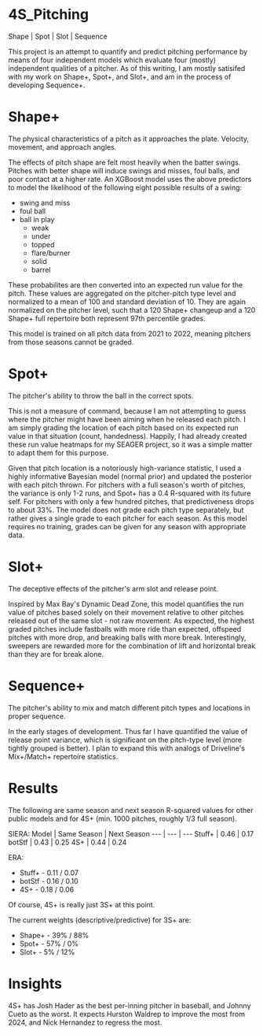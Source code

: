 # 4S_Pitching
Shape | Spot | Slot | Sequence

This project is an attempt to quantify and predict pitching performance by means of four independent models which evaluate four (mostly) independent qualities of a pitcher. As of this writing, I am mostly satisifed with my work on Shape+, Spot+, and Slot+, and am in the process of developing Sequence+.

# Shape+
The physical characteristics of a pitch as it approaches the plate. Velocity, movement, and approach angles. 

The effects of pitch shape are felt most heavily when the batter swings. Pitches with better shape will induce swings and misses, foul balls, and poor contact at a higher rate. An XGBoost model uses the above predictors to model the likelihood of the following eight possible results of a swing:
 - swing and miss
 - foul ball
 - ball in play
     - weak
     - under
     - topped
     - flare/burner
     - solid
     - barrel

These probabilites are then converted into an expected run value for the pitch. These values are aggregated on the pitcher-pitch type level and normalized to a mean of 100 and standard deviation of 10. They are again normalized on the pitcher level, such that a 120 Shape+ changeup and a 120 Shape+ full repertoire both represent 97th percentile grades.

This model is trained on all pitch data from 2021 to 2022, meaning pitchers from those seasons cannot be graded.

# Spot+
The pitcher's ability to throw the ball in the correct spots.

This is not a measure of command, because I am not attempting to guess where the pitcher might have been aiming when he released each pitch. I am simply grading the location of each pitch based on its expected run value in that situation (count, handedness). Happily, I had already created these run value heatmaps for my SEAGER project, so it was a simple matter to adapt them for this purpose. 

Given that pitch location is a notoriously high-variance statistic, I used a highly informative Bayesian model (normal prior) and updated the posterior with each pitch thrown. For pitchers with a full season's worth of pitches, the variance is only 1-2 runs, and Spot+ has a 0.4 R-squared with its future self. For pitchers with only a few hundred pitches, that predictiveness drops to about 33%. The model does not grade each pitch type separately, but rather gives a single grade to each pitcher for each season. As this model requires no training, grades can be given for any season with appropriate data.

# Slot+
The deceptive effects of the pitcher's arm slot and release point.

Inspired by Max Bay's Dynamic Dead Zone, this model quantifies the run value of pitches based solely on their movement relative to other pitches released out of the same slot - not raw movement. As expected, the highest graded pitches include fastballs with more ride than expected, offspeed pitches with more drop, and breaking balls with more break. Interestingly, sweepers are rewarded more for the combination of lift and horizontal break than they are for break alone.

# Sequence+
The pitcher's ability to mix and match different pitch types and locations in proper sequence.

In the early stages of development. Thus far I have quantified the value of release point variance, which is significant on the pitch-type level (more tightly grouped is better). I plan to expand this with analogs of Driveline's Mix+/Match+ repertoire statistics.

# Results
The following are same season and next season R-squared values for other public models and for 4S+ (min. 1000 pitches, roughly 1/3 full season).

SIERA:
Model | Same Season | Next Season
--- | --- | --- 
Stuff+ | 0.46 | 0.17
botStf | 0.43 | 0.25
4S+    | 0.44 | 0.24

ERA:
- Stuff+ - 0.11 / 0.07
- botStf - 0.16 / 0.10
- 4S+    - 0.18 / 0.06

Of course, 4S+ is really just 3S+ at this point.

The current weights (descriptive/predictive) for 3S+ are:
- Shape+ - 39% / 88% 
- Spot+  - 57% / 0%
- Slot+  -  5% / 12%

# Insights
4S+ has Josh Hader as the best per-inning pitcher in baseball, and Johnny Cueto as the worst. It expects Hurston Waldrep to improve the most from 2024, and Nick Hernandez to regress the most.
